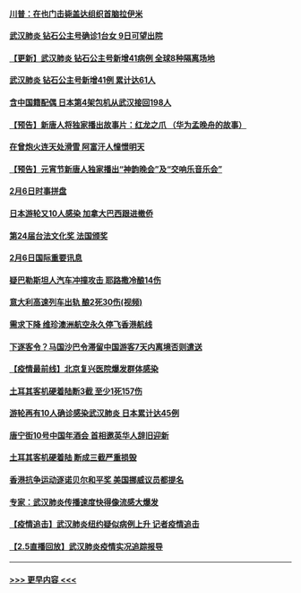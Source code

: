 #### [川普：在也门击毙盖达组织首脑拉伊米](../pages/prog202/a102771528.md?t=02071522) 
#### [武汉肺炎 钻石公主号确诊1台女 9日可望出院](../pages/prog202/a102771518.md?t=02071522) 
#### [【更新】武汉肺炎 钻石公主号新增41病例 全球8种隔离场地](../pages/prog202/a102770740.md?t=02071522) 
#### [武汉肺炎 钻石公主号新增41例 累计达61人](../pages/prog202/a102771486.md?t=02071522) 
#### [含中国籍配偶 日本第4架包机从武汉接回198人](../pages/prog202/a102771472.md?t=02071522) 
#### [【预告】新唐人将独家播出故事片：红龙之爪 （华为孟晚舟的故事）](../pages/prog202/a102767728.md?t=02071522) 
#### [在曾炮火连天处滑雪 阿富汗人憧憬明天](../pages/prog202/a102771290.md?t=02071522) 
#### [【预告】元宵节新唐人独家播出“神韵晚会”及“交响乐音乐会”](../pages/prog202/a102767674.md?t=02071522) 
#### [2月6日时事拼盘](../pages/prog202/a102771225.md?t=02071522) 
#### [日本游轮又10人感染 加拿大巴西跟进撤侨](../pages/prog202/a102771084.md?t=02071522) 
#### [第24届台法文化奖 法国颁奖](../pages/prog202/a102771032.md?t=02071522) 
#### [2月6日国际重要讯息](../pages/prog202/a102770794.md?t=02071522) 
#### [疑巴勒斯坦人汽车冲撞攻击 耶路撒冷酿14伤](../pages/prog202/a102770586.md?t=02071522) 
#### [意大利高速列车出轨 酿2死30伤(视频)](../pages/prog202/a102770762.md?t=02071522) 
#### [需求下降 维珍澳洲航空永久停飞香港航线](../pages/prog202/a102770751.md?t=02071522) 
#### [下逐客令？马国沙巴令滞留中国游客7天内离境否则遣送](../pages/prog202/a102770640.md?t=02071522) 
#### [【疫情最前线】北京复兴医院爆发群体感染](../pages/prog202/a102770602.md?t=02071522) 
#### [土耳其客机硬着陆断3截 至少1死157伤](../pages/prog202/a102770508.md?t=02071522) 
#### [游轮再有10人确诊感染武汉肺炎 日本累计达45例](../pages/prog202/a102770476.md?t=02071522) 
#### [唐宁街10号中国年酒会 首相邀英华人辞旧迎新](../pages/prog202/a102770458.md?t=02071522) 
#### [土耳其客机硬着陆 断成三截严重损毁](../pages/prog202/a102770239.md?t=02071522) 
#### [香港抗争运动逐诺贝尔和平奖 美国挪威议员都提名](../pages/prog202/a102770390.md?t=02071522) 
#### [专家：武汉肺炎传播速度快得像流感大爆发](../pages/prog202/a102770132.md?t=02071522) 
#### [【疫情追击】武汉肺炎纽约疑似病例上升 记者疫情追击](../pages/prog202/a102770000.md?t=02071522) 
#### [【2.5直播回放】武汉肺炎疫情实况追踪报导](../pages/prog202/a102769913.md?t=02071522) 

----
#### [ >>> 更早内容 <<< ](../indexes/prog202-earlier.md)
